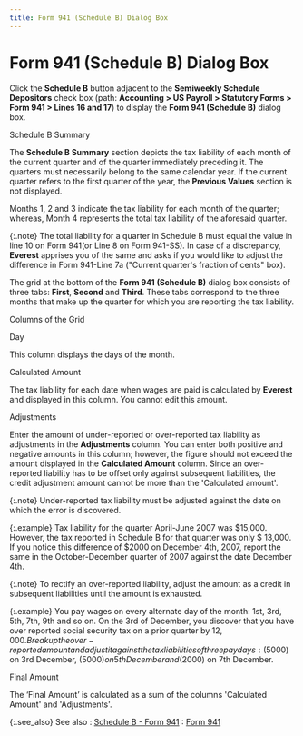 ```yaml
---
title: Form 941 (Schedule B) Dialog Box
---
```


# Form 941 (Schedule B) Dialog Box


Click the **Schedule B** button  adjacent to the **Semiweekly Schedule Depositors**  check box (path: **Accounting &gt; US Payroll 
 &gt; Statutory Forms &gt; Form 941 &gt; Lines 16 and 17**) to display  the **Form 941 (Schedule B)** dialog  box.


Schedule B Summary


The **Schedule B Summary** section  depicts the tax liability of each month of the current quarter and of  the quarter immediately preceding it. The quarters must necessarily belong  to the same calendar year. If the current quarter refers to the first  quarter of the year, the **Previous Values**  section is not displayed.


Months 1, 2 and 3 indicate the tax liability for each month of the quarter;  whereas, Month 4 represents the total tax liability of the aforesaid quarter.


{:.note}
The total liability for a quarter in Schedule  B must equal the value in line 10 on Form 941(or Line 8 on Form 941-SS).  In case of a discrepancy, **Everest**  apprises you of the same and asks if you would like to adjust the difference  in Form 941-Line 7a ("Current quarter's fraction of cents" box).


The grid at the bottom of the **Form 
 941 (Schedule B)** dialog box consists of three tabs: **First**,  **Second** and **Third**.  These tabs correspond to the three months that make up the quarter for  which you are reporting the tax liability.


Columns of the Grid


Day


This column displays the days of the month.


Calculated Amount


The tax liability for each date when wages are paid is calculated by  **Everest** and displayed in this  column. You cannot edit this amount.


Adjustments


Enter the amount of under-reported or over-reported tax liability as  adjustments in the **Adjustments**  column. You can enter both positive and negative amounts in this column;  however, the figure should not exceed the amount displayed in the **Calculated Amount** column. Since an over-reported  liability has to be offset only against subsequent liabilities, the credit  adjustment amount cannot be more than the 'Calculated amount'.


{:.note}
Under-reported tax liability must be adjusted  against the date on which the error is discovered.


{:.example}
Tax liability for the quarter April-June 2007  was $15,000. However, the tax reported in Schedule B for that quarter  was only $ 13,000. If you notice this difference of $2000 on December  4th, 2007, report the same in the October-December  quarter of 2007 against the date December 4th.


{:.note}
To rectify an over-reported liability, adjust  the amount as a credit in subsequent liabilities until the amount is exhausted.


{:.example}
You pay wages on every alternate day of the  month: 1st, 3rd, 5th, 7th, 9th and so on. On the 3rd of December, you  discover that you have over reported social security tax on a prior quarter  by $12,000. Break up the over-reported amount and adjust it against the  tax liabilities of three pay days: ($5000) on 3rd December, ($5000) on  5th December and ($2000) on 7th December.


Final Amount


The ‘Final Amount’  is calculated as a sum of the columns 'Calculated Amount' and 'Adjustments'.


{:.see_also}
See also
: [Schedule B -  Form 941]({{site.prl_baseurl}}/misc/schedule_b_-_form_941.html)
: [Form  941]({{site.prl_baseurl}}/misc/employee_form_941_line_16_and_17_sfr.html)
